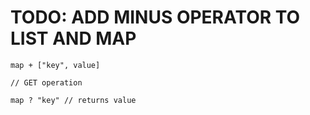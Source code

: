 # TODO: ADD MINUS OPERATOR TO LIST AND MAP
```
map + ["key", value]

// GET operation

map ? "key" // returns value
```